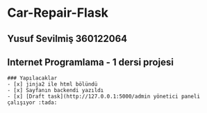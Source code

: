 # Car-Repair-Flask
## Yusuf Sevilmiş 360122064
## Internet Programlama - 1 dersi projesi


```[tasklist]
### Yapılacaklar
- [x] jinja2 ile html bölündü
- [x] Sayfanın backendi yazıldı
- [x] [Draft task](http://127.0.0.1:5000/admin yönetici paneli çalışıyor :tada:
```



 
 

      

